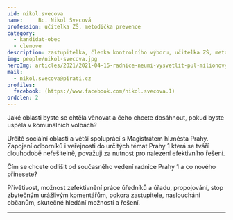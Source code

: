 ```yaml
---
uid: nikol.svecova
name:     Bc. Nikol Švecová
profession: učitelka ZŠ, metodička prevence
category:
  - kandidat-obec
  - clenove
description: zastupitelka, členka kontrolního výboru, učitelka ZŠ, metodička prevence
img: people/nikol-svecova.jpg
heroImg: articles/2021/2021-04-16-radnice-neumi-vysvetlit-pul-milionovy-pro-valentu.jpg
mail:
  - nikol.svecova@pirati.cz
profiles:
  facebook: (https://www.facebook.com/nikol.svecova.1)
ordclen: 2
---
```

Jaké oblasti byste se chtěla věnovat a čeho chcete dosáhnout, pokud byste uspěla v komunálních volbách?

Určitě sociální oblasti a větší spoluprácí s Magistrátem hl.města Prahy. Zapojení odborníků i veřejnosti do určitých témat Prahy 1 která se tváří dlouhodobě neřešitelně, považuji za nutnost pro nalezení efektivního řešení.

Čím se chcete odlišit od současného vedení radnice Prahy 1 a co nového přinesete?

Přívětivost, možnost zefektivnění práce úředníků a úřadu, propojování, stop zbytečným urážlivým komentářům, pokora zastupitele, naslouchání občanům, skutečné hledání možností a řešení.

---
